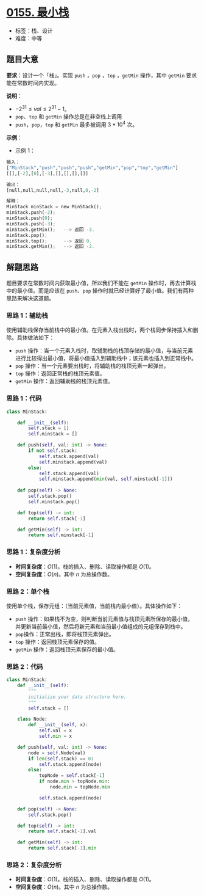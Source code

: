 # [0155. 最小栈](https://leetcode.cn/problems/min-stack/)

- 标签：栈、设计
- 难度：中等

## 题目大意

**要求**：设计一个「栈」。实现  `push` ，`pop` ，`top` ，`getMin` 操作，其中 `getMin` 要求能在常数时间内实现。

**说明**：

- $-2^{31} \le val \le 2^{31} - 1$。
- `pop`、`top` 和 `getMin` 操作总是在非空栈上调用
- `push`，`pop`，`top` 和 `getMin` 最多被调用 $3 * 10^4$ 次。

**示例**：

- 示例 1：

```Python
输入：
["MinStack","push","push","push","getMin","pop","top","getMin"]
[[],[-2],[0],[-3],[],[],[],[]]

输出：
[null,null,null,null,-3,null,0,-2]

解释：
MinStack minStack = new MinStack();
minStack.push(-2);
minStack.push(0);
minStack.push(-3);
minStack.getMin();   --> 返回 -3.
minStack.pop();
minStack.top();      --> 返回 0.
minStack.getMin();   --> 返回 -2.
```

## 解题思路

题目要求在常数时间内获取最小值，所以我们不能在 `getMin` 操作时，再去计算栈中的最小值。而是应该在 `push`、`pop` 操作时就已经计算好了最小值。我们有两种思路来解决这道题。

### 思路 1：辅助栈

使用辅助栈保存当前栈中的最小值。在元素入栈出栈时，两个栈同步保持插入和删除。具体做法如下：

- `push` 操作：当一个元素入栈时，取辅助栈的栈顶存储的最小值，与当前元素进行比较得出最小值，将最小值插入到辅助栈中；该元素也插入到正常栈中。
- `pop` 操作：当一个元素要出栈时，将辅助栈的栈顶元素一起弹出。
- `top` 操作：返回正常栈的栈顶元素值。
- `getMin` 操作：返回辅助栈的栈顶元素值。

### 思路 1：代码

```Python
class MinStack:

    def __init__(self):
        self.stack = []
        self.minstack = []

    def push(self, val: int) -> None:
        if not self.stack:
            self.stack.append(val)
            self.minstack.append(val)
        else:
            self.stack.append(val)
            self.minstack.append(min(val, self.minstack[-1]))
        
    def pop(self) -> None:
        self.stack.pop()
        self.minstack.pop()

    def top(self) -> int:
        return self.stack[-1]

    def getMin(self) -> int:
        return self.minstack[-1]
```

### 思路 1：复杂度分析

- **时间复杂度**：$O(1)$。栈的插入、删除、读取操作都是 $O(1)$。
- **空间复杂度**：$O(n)$。其中 $n$ 为总操作数。

### 思路 2：单个栈

使用单个栈，保存元组：（当前元素值，当前栈内最小值）。具体操作如下：

-  `push` 操作：如果栈不为空，则判断当前元素值与栈顶元素所保存的最小值，并更新当前最小值，然后将新元素和当前最小值组成的元组保存到栈中。
-  `pop`操作：正常出栈，即将栈顶元素弹出。
-  `top` 操作：返回栈顶元素保存的值。
-  `getMin` 操作：返回栈顶元素保存的最小值。

### 思路 2：代码

```Python
class MinStack:
    def __init__(self):
        """
        initialize your data structure here.
        """
        self.stack = []

    class Node:
        def __init__(self, x):
            self.val = x
            self.min = x

    def push(self, val: int) -> None:
        node = self.Node(val)
        if len(self.stack) == 0:
            self.stack.append(node)
        else:
            topNode = self.stack[-1]
            if node.min > topNode.min:
                node.min = topNode.min

            self.stack.append(node)

    def pop(self) -> None:
        self.stack.pop()

    def top(self) -> int:
        return self.stack[-1].val

    def getMin(self) -> int:
        return self.stack[-1].min
```

### 思路 2：复杂度分析

- **时间复杂度**：$O(1)$。栈的插入、删除、读取操作都是 $O(1)$。
- **空间复杂度**：$O(n)$。其中 $n$ 为总操作数。